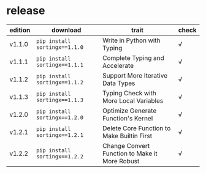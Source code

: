 # release

<div align="center">

|edition|download|trait|check|
|--|--|--|--|
|v1.1.0|`pip install sortingx==1.1.0`|Write in Python with Typing|√|
|v1.1.1|`pip install sortingx==1.1.1`|Complete Typing and Accelerate|√|
|v1.1.2|`pip install sortingx==1.1.2`|Support More Iterative Data Types|√|
|v1.1.3|`pip install sortingx==1.1.3`|Typing Check with More Local Variables|√|
|v1.2.0|`pip install sortingx==1.2.0`|Optimize Generate Function's Kernel|√|
|v1.2.1|`pip install sortingx==1.2.1`|Delete Core Function to Make Builtin First|√|
|v1.2.2|`pip install sortingx==1.2.2`|Change Convert Function to Make it More Robust|√|

</div>